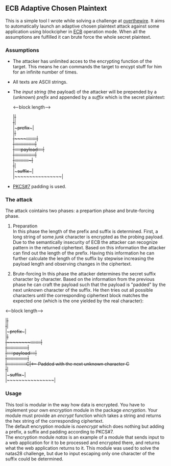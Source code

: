 
## ECB Adaptive Chosen Plaintext

This is a simple tool I wrote while solving a challenge at [overthewire](http://overthewire.org). It aims to automatically launch an adaptive chosen plaintext attack against 
some application using blockcipher in [ECB](https://en.wikipedia.org/wiki/Block_cipher_mode_of_operation#Electronic_Codebook_(ECB)) operation mode. When all the assumptions
are fulfilled it can brute force the whole secret plaintext. 

### Assumptions

* The attacker has unlimited acces to the encrypting function of the target. 
This means he can commands the target to encypt stuff for him for an infinite 
number of times.
* All texts are ASCII strings.
* The _input string_ (the payload) of the attacker will be prepended by a (unknown) _prefix_ and appended by a _suffix_ which is the secret plaintext:

  <--block length-->  
  
  \|~~~~~~~~~~~~~~~~\|  
  |~~~~~~~~~~~~~~~~|  
  |~~~~~prefix~~~~~|  
  |~~~~~~~~~~~~~~~~|  
  |~~~~~~~~::::::::|  
  |::::::::::::::::|  
  |:::::payload::::|  
  |::::::::::::::::|  
  |:::::::::::~~~~~|  
  |~~~~~~~~~~~~~~~~|  
  |~~~~~suffix~~~~~|  
  |~~~~~~~~~~~~~~~~|  

* [PKCS#7](https://tools.ietf.org/html/rfc2315) padding is used.

### The attack

The attack cointains two phases: a prepartion phase and brute-forcing phase.

1. Preparation  
In this phase the length of the prefix and suffix is determined. First, a long 
string of some _junk_ character is encrypted as the probing payload. Due to the
semantically insecurity of ECB the attacker can recognize pattern in the returned
ciphertext. Based on this information the attacker can find out the length of the
prefix. Having this information he can further calculate the length of the suffix
by stepwise increasing the payload length and observing changes in the ciphertext.

2. Brute-forcing
In this phase the attacker determines the secret suffix character by character.
Based on the information from the previous phase he can craft the payload such
that the payload is "padded" by the next unknown character of the suffix. He then
tries out all possible characters until the corresponding ciphertext block matches
the expected one (which is the one yielded by the real character):

  <--block length-->  
  
  |~~~~~~~~~~~~~~~~|  
  |~~~~~~~~~~~~~~~~|  
  |~~~~~prefix~~~~~|  
  |~~~~~~~~~~~~~~~~|  
  |~~~~~~~~::::::::|  
  |::::::::::::::::|  
  |:::::payload::::|  
  |::::::::::::::::|  
  |:::::::::::::::C|<-- Padded with the next unknown character C    
  |~~~~~~~~~~~~~~~~|  
  |~~~~~suffix~~~~~|  
  |~~~~~~~~~~~~~~~~|  

### Usage

This tool is modular in the way how data is encrypted. You have to implement
your own encryption module in the package _encryption_. Your module must provide
an _encrypt_ function which takes a string and returns the hex string of the 
corresponding ciphertext.  
The default encryption module is _noencrypt_ which does nothing but adding a 
prefix, a suffix and padding according to PKCS#7.  
The encryption module _natas_ is an example of a module that sends input to 
a web application for it to be processed and  encrypted there, and returns what 
the web application returns to it. This module was used to solve the natas28
challenge, but due to input escaping only one character of the suffix could be 
determined.
